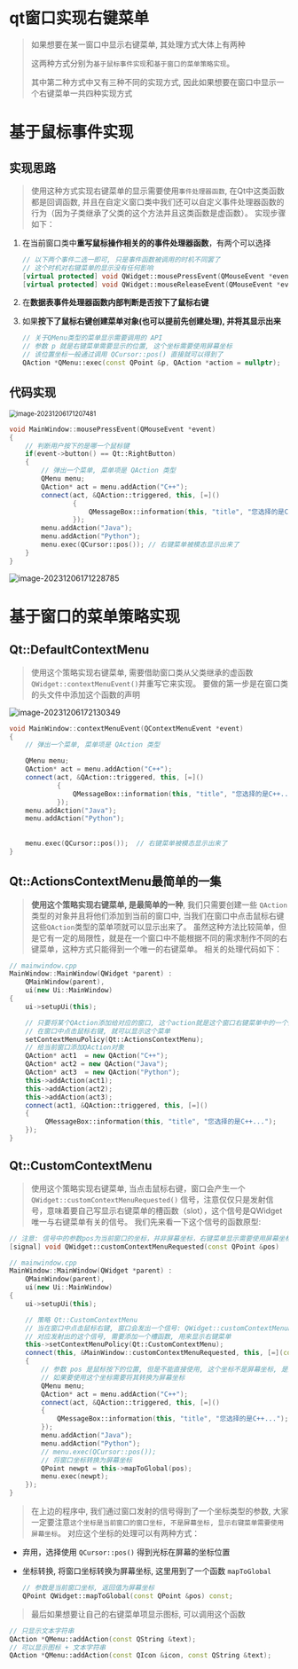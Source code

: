# qt窗口实现右键菜单

> 如果想要在某一窗口中显示右键菜单, 其处理方式大体上有两种
>
>  这两种方式分别为`基于鼠标事件实现`和`基于窗口的菜单策略实现`。
>
> 其中第二种方式中又有三种不同的实现方式, 因此如果想要在窗口中显示一个右键菜单一共四种实现方式

# 基于鼠标事件实现

## 实现思路

> 使用这种方式实现右键菜单的显示需要使用`事件处理器函数`, 在Qt中这类函数都是回调函数, 并且在自定义窗口类中我们还可以自定义事件处理器函数的行为（因为子类继承了父类的这个方法并且这类函数是虚函数）。
> 实现步骤如下：

1. 在当前窗口类中**重写鼠标操作相关的的事件处理器函数**，有两个可以选择

   ```c++
   // 以下两个事件二选一即可, 只是事件函数被调用的时机不同罢了
   // 这个时机对右键菜单的显示没有任何影响
   [virtual protected] void QWidget::mousePressEvent(QMouseEvent *event);
   [virtual protected] void QWidget::mouseReleaseEvent(QMouseEvent *event);
   ```

2. 在**数据表事件处理器函数内部判断是否按下了鼠标右键**

3. 如果**按下了鼠标右键创建菜单对象(也可以提前先创建处理), 并将其显示出来**

   ```c++
   // 关于QMenu类型的菜单显示需要调用的 API
   // 参数 p 就是右键菜单需要显示的位置, 这个坐标需要使用屏幕坐标
   // 该位置坐标一般通过调用 QCursor::pos() 直接就可以得到了
   QAction *QMenu::exec(const QPoint &p, QAction *action = nullptr);
   ```

## 代码实现

<img src="C:/Users/%E8%AE%B8%E9%97%B0%E5%8D%9A/AppData/Roaming/Typora/typora-user-images/image-20231206171207481.png" alt="image-20231206171207481" style="zoom:80%;" /> 

```c++
void MainWindow::mousePressEvent(QMouseEvent *event)
{
    // 判断用户按下的是哪一个鼠标键
    if(event->button() == Qt::RightButton)
    {
        // 弹出一个菜单, 菜单项是 QAction 类型
        QMenu menu;
        QAction* act = menu.addAction("C++");
        connect(act, &QAction::triggered, this, [=]()
                {
                    QMessageBox::information(this, "title", "您选择的是C++...");
                });
        menu.addAction("Java");
        menu.addAction("Python");
        menu.exec(QCursor::pos()); // 右键菜单被模态显示出来了
    }
}
```

![image-20231206171228785](C:/Users/%E8%AE%B8%E9%97%B0%E5%8D%9A/AppData/Roaming/Typora/typora-user-images/image-20231206171228785.png) 





# 基于窗口的菜单策略实现

## Qt::DefaultContextMenu

> 使用这个策略实现右键菜单, 需要借助窗口类从父类继承的虚函数`QWidget::contextMenuEvent()`并重写它来实现。
> 要做的第一步是在窗口类的头文件中添加这个函数的声明

![image-20231206172130349](C:/Users/%E8%AE%B8%E9%97%B0%E5%8D%9A/AppData/Roaming/Typora/typora-user-images/image-20231206172130349.png) 

```c++
void MainWindow::contextMenuEvent(QContextMenuEvent *event)
{
    // 弹出一个菜单, 菜单项是 QAction 类型

    QMenu menu;
    QAction* act = menu.addAction("C++");
    connect(act, &QAction::triggered, this, [=]()
            {
                QMessageBox::information(this, "title", "您选择的是C++...");
            });
    menu.addAction("Java");
    menu.addAction("Python");
    
    
    menu.exec(QCursor::pos());	// 右键菜单被模态显示出来了
}
```

## Qt::ActionsContextMenu最简单的一集

> **使用这个策略实现右键菜单, 是最简单的一种**, 我们只需要创建一些 `QAction`类型的对象并且将他们添加到当前的窗口中, 当我们在窗口中点击鼠标右键这些`QAction`类型的菜单项就可以显示出来了。
> 虽然这种方法比较简单，但是它有一定的局限性，就是在一个窗口中不能根据不同的需求制作不同的右键菜单，这种方式只能得到一个唯一的右键菜单。
> 相关的处理代码如下：

```c++
// mainwindow.cpp
MainWindow::MainWindow(QWidget *parent) :
    QMainWindow(parent),
    ui(new Ui::MainWindow)
{
    ui->setupUi(this);

    // 只要将某个QAction添加给对应的窗口, 这个action就是这个窗口右键菜单中的一个菜单项了
    // 在窗口中点击鼠标右键, 就可以显示这个菜单
    setContextMenuPolicy(Qt::ActionsContextMenu);
    // 给当前窗口添加QAction对象
    QAction* act1  = new QAction("C++");
    QAction* act2 = new QAction("Java");
    QAction* act3  = new QAction("Python");
    this->addAction(act1);
    this->addAction(act2);
    this->addAction(act3);
    connect(act1, &QAction::triggered, this, [=]()
    {
         QMessageBox::information(this, "title", "您选择的是C++...");
    });
}
```

## Qt::CustomContextMenu 

> 使用这个策略实现右键菜单, 当点击鼠标右键，窗口会产生一个 `QWidget::customContextMenuRequested()` 信号，注意仅仅只是发射信号，意味着要自己写显示右键菜单的槽函数（slot），这个信号是QWidget唯一与右键菜单有关的信号。
> 我们先来看一下这个信号的函数原型:

```c++
// 注意: 信号中的参数pos为当前窗口的坐标，并非屏幕坐标，右键菜单显示需要使用屏幕坐标
[signal] void QWidget::customContextMenuRequested(const QPoint &pos)
```





```c++
// mainwindow.cpp
MainWindow::MainWindow(QWidget *parent) :
    QMainWindow(parent),
    ui(new Ui::MainWindow)
{
    ui->setupUi(this);

    // 策略 Qt::CustomContextMenu
    // 当在窗口中点击鼠标右键, 窗口会发出一个信号: QWidget::customContextMenuRequested()
    // 对应发射出的这个信号, 需要添加一个槽函数, 用来显示右键菜单
    this->setContextMenuPolicy(Qt::CustomContextMenu);
    connect(this, &MainWindow::customContextMenuRequested, this, [=](const QPoint &pos)
    {
        // 参数 pos 是鼠标按下的位置, 但是不能直接使用, 这个坐标不是屏幕坐标, 是当前窗口的坐标
        // 如果要使用这个坐标需要将其转换为屏幕坐标
        QMenu menu;
        QAction* act = menu.addAction("C++");
        connect(act, &QAction::triggered, this, [=]()
        {
            QMessageBox::information(this, "title", "您选择的是C++...");
        });
        menu.addAction("Java");
        menu.addAction("Python");
        // menu.exec(QCursor::pos());
        // 将窗口坐标转换为屏幕坐标
        QPoint newpt = this->mapToGlobal(pos);
        menu.exec(newpt);
    });
}
```

> 在上边的程序中, 我们通过窗口发射的信号得到了一个坐标类型的参数, 大家一定要注意`这个坐标是当前窗口的窗口坐标, 不是屏幕坐标, 显示右键菜单需要使用屏幕坐标`。
> 对应这个坐标的处理可以有两种方式：

- 弃用，选择使用 `QCursor::pos()` 得到光标在屏幕的坐标位置

- 坐标转换, 将窗口坐标转换为屏幕坐标, 这里用到了一个函数 `mapToGlobal`

  ```c++
  // 参数是当前窗口坐标, 返回值为屏幕坐标
  QPoint QWidget::mapToGlobal(const QPoint &pos) const;
  ```



> 最后如果想要让自己的右键菜单项显示图标, 可以调用这个函数

```c++
// 只显示文本字符串
QAction *QMenu::addAction(const QString &text);
// 可以显示图标 + 文本字符串
QAction *QMenu::addAction(const QIcon &icon, const QString &text);
```






